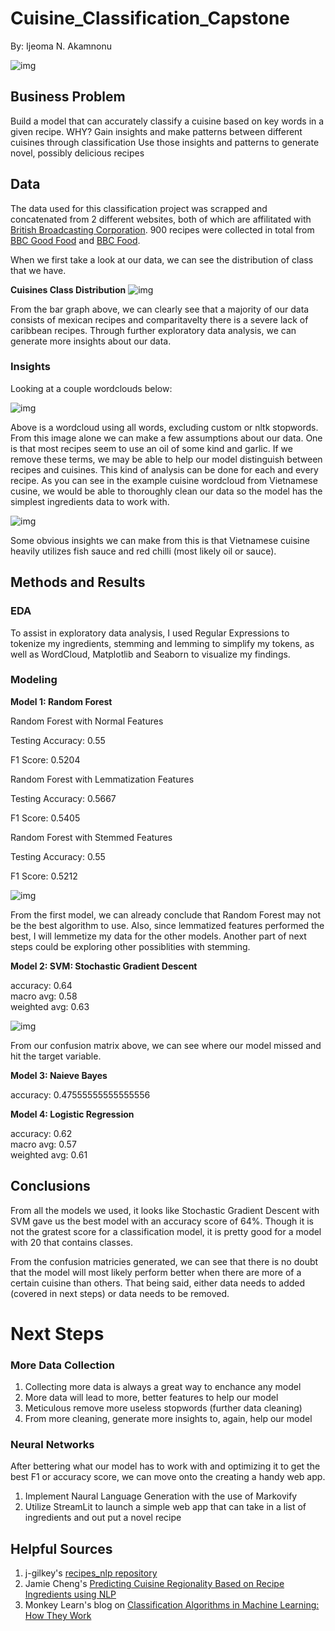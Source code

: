 # Cuisine_Classification_Capstone
By: Ijeoma N. Akamnonu

![img](./images/food_security.png)

## Business Problem
Build a model that can accurately classify a cuisine based on key words in a given recipe.
WHY?
Gain insights and make patterns between different cuisines through classification
Use those insights and patterns to generate novel, possibly delicious recipes

## Data
The data used for this classification project was scrapped and concatenated from 2 different websites, both of which are affilitated with [British Broadcasting Corporation](https://www.bbc.com/). 900 recipes were collected in total from [BBC Good Food](https://www.bbcgoodfood.com/recipes/category/all-cuisines) and [BBC Food](https://www.bbc.co.uk/food/cuisines). 

When we first take a look at our data, we can see the distribution of class that we have. 

**Cuisines Class Distribution**
![img](./images/cuisines_dist.PNG)

From the bar graph above, we can clearly see that a majority of our data consists of mexican recipes and comparitavelty there is a severe lack of caribbean recipes. Through further exploratory data analysis, we can generate more insights about our data. 
### Insights
Looking at a couple wordclouds below:

![img](./images/Overall_Cuisines_wordcloud.png)

Above is a wordcloud using all words, excluding custom or nltk stopwords. From this image alone we can make a few assumptions about our data. One is that most recipes seem to use an oil of some kind and garlic. If we remove these terms, we may be able to help our model distinguish between recipes and cuisines. This kind of analysis can be done for each and every recipe. As you can see in the example cuisine wordcloud from Vietnamese cusine, we would be able to thoroughly clean our data so the model has the simplest ingredients data to work with.

![img](./images/Vietnamese_wordcloud.png)

Some obvious insights we can make from this is that Vietnamese cuisine heavily utilizes fish sauce and red chilli (most likely oil or sauce).

## Methods and Results
### EDA
To assist in exploratory data analysis, I used Regular Expressions to tokenize my ingredients, stemming and lemming to simplify my tokens, as well as WordCloud, Matplotlib and Seaborn to visualize my findings. 

### Modeling
**Model 1: Random Forest**

Random Forest with Normal Features

Testing Accuracy: 0.55

F1 Score: 0.5204

Random Forest with Lemmatization Features

Testing Accuracy: 0.5667

F1 Score: 0.5405

Random Forest with Stemmed Features

Testing Accuracy: 0.55

F1 Score: 0.5212

![img](./images/cm2.png)

From the first model, we can already conclude that Random Forest may not be the best algorithm to use. Also, since lemmatized features performed the best, I will lemmetize my data for the other models. Another part of next steps could be exploring other possiblities with stemming. 

**Model 2: SVM: Stochastic Gradient Descent**

accuracy: 0.64      
macro avg: 0.58     
weighted avg: 0.63 


![img](./images/svm_confusion_matric.png)

From our confusion matrix above, we can see where our model missed and hit the target variable. 

**Model 3: Naieve Bayes**

accuracy: 0.47555555555555556

**Model 4: Logistic Regression**

accuracy: 0.62       
macro avg: 0.57       
weighted avg: 0.61  

## Conclusions
From all the models we used, it looks like Stochastic Gradient Descent with SVM gave us the best model with an accuracy score of 64%. Though it is not the gratest score for a classification model, it is pretty good for a model with 20 that contains classes.  

From the confusion matricies generated, we can see that there is no doubt that the model will most likely perform better when there are more of a certain cuisine than others. That being said, either data needs to added (covered in next steps) or data needs to be removed. 

# Next Steps 
### More Data Collection
1. Collecting more data is always a great way to enchance any model 
2. More data will lead to more, better features to help our model
3. Meticulous remove more useless stopwords (further data cleaning)
4. From more cleaning, generate more insights to, again, help our model
### Neural Networks
After bettering what our model has to work with and optimizing it to get the best F1 or accuracy score, we can move onto the creating a handy web app.
1. Implement Naural Language Generation with the use of Markovify
2. Utilize StreamLit to launch a simple web app that can take in a list of ingredients and out put a novel recipe

## Helpful Sources
1. j-gilkey's [recipes_nlp repository](https://github.com/j-gilkey/recipes_nlp)
2. Jamie Cheng's [Predicting Cuisine Regionality Based on Recipe Ingredients using NLP](https://medium.com/@jaimejcheng/predicting-cuisine-regionality-based-on-recipe-ingredients-using-nlp-5262e83884eb)
3. Monkey Learn's blog on [Classification Algorithms in Machine Learning: How They Work](https://monkeylearn.com/blog/classification-algorithms/)
